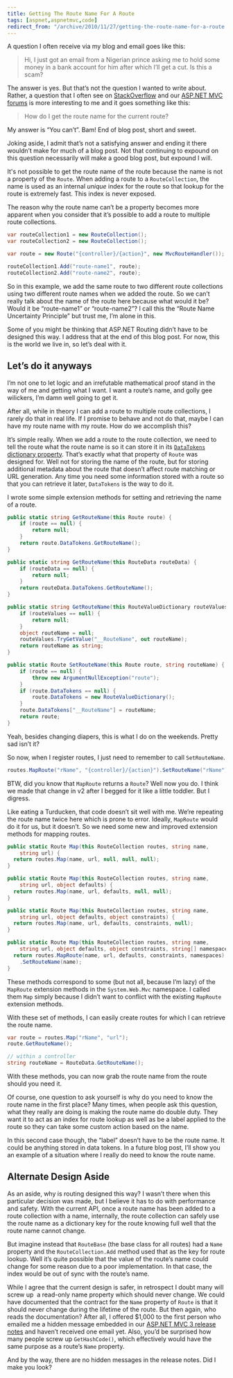 ```yaml
---
title: Getting The Route Name For A Route
tags: [aspnet,aspnetmvc,code]
redirect_from: "/archive/2010/11/27/getting-the-route-name-for-a-route.aspx/"
---
```


A question I often receive via my blog and email goes like this:

> Hi, I just got an email from a Nigerian prince asking me to hold some
> money in a bank account for him after which I’ll get a cut. Is this a
> scam?

The answer is yes. But that’s not the question I wanted to write about.
Rather, a question that I often see on
[StackOverflow](http://stackoverflow.com/ "Programming Q&A Site") and
our [ASP.NET MVC
forums](http://forums.asp.net/1146.aspx "ASP.NET MVC Forums") is more
interesting to me and it goes something like this:

> How do I get the route name for the current route?

My answer is “You can’t”. Bam! End of blog post, short and sweet.

Joking aside, I admit that’s not a satisfying answer and ending it there
wouldn’t make for much of a blog post. Not that continuing to expound on
this question necessarily will make a good blog post, but expound I
will.

It's not possible to get the route name of the route because the name is
not a property of the `Route`. When adding a route to a
`RouteCollection`, the name is used as an internal *unique* index for
the route so that lookup for the route is extremely fast. This index is
never exposed.

The reason why the route name can’t be a property becomes more apparent
when you consider that it’s possible to add a route to multiple route
collections.

```csharp
var routeCollection1 = new RouteCollection();
var routeCollection2 = new RouteCollection();

var route = new Route("{controller}/{action}", new MvcRouteHandler());

routeCollection1.Add("route-name1", route);
routeCollection2.Add("route-name2", route);
```

So in this example, we add the same route to two different route
collections using two different route names when we added the route. So
we can’t really talk about the name of the route here because what would
it be? Would it be “route-name1” or “route-name2”? I call this the
“Route Name Uncertainty Principle” but trust me, I’m alone in this.

Some of you might be thinking that ASP.NET Routing didn’t have to be
designed this way. I address that at the end of this blog post. For now,
this is the world we live in, so let’s deal with it.

Let’s do it anyways
-------------------

I’m not one to let logic and an irrefutable mathematical proof stand in
the way of me and getting what I want. I want a route’s name, and golly
gee wilickers, I’m damn well going to get it.

After all, while in theory I can add a route to multiple route
collections, I rarely do that in real life. If I promise to behave and
not do that, maybe I can have my route name with my route. How do we
accomplish this?

It’s simple really. When we add a route to the route collection, we need
to tell the route what the route name is so it can store it in its
[`DataTokens` dictionary
property](http://msdn.microsoft.com/en-us/library/system.web.routing.route.datatokens.aspx "DataTokens property of Route").
That’s exactly what that property of `Route` was designed for. Well not
for storing the name of the route, but for storing additional metadata
about the route that doesn’t affect route matching or URL generation.
Any time you need some information stored with a route so that you can
retrieve it later, `DataTokens` is the way to do it.

I wrote some simple extension methods for setting and retrieving the
name of a route.

```csharp
public static string GetRouteName(this Route route) {
    if (route == null) {
        return null;
    }
    return route.DataTokens.GetRouteName();
}

public static string GetRouteName(this RouteData routeData) {
    if (routeData == null) {
        return null;
    }
    return routeData.DataTokens.GetRouteName();
}

public static string GetRouteName(this RouteValueDictionary routeValues) {
    if (routeValues == null) {
        return null;
    }
    object routeName = null;
    routeValues.TryGetValue("__RouteName", out routeName);
    return routeName as string;
}

public static Route SetRouteName(this Route route, string routeName) {
    if (route == null) {
        throw new ArgumentNullException("route");
    }
    if (route.DataTokens == null) {
        route.DataTokens = new RouteValueDictionary();
    }
    route.DataTokens["__RouteName"] = routeName;
    return route;
}
```

Yeah, besides changing diapers, this is what I do on the weekends.
Pretty sad isn’t it?

So now, when I register routes, I just need to remember to call
`SetRouteName`.

```csharp
routes.MapRoute("rName", "{controller}/{action}").SetRouteName("rName");
```

BTW, did you know that `MapRoute` returns a `Route`? Well now you do. I
think we made that change in v2 after I begged for it like a little
toddler. But I digress.

Like eating a Turducken, that code doesn’t sit well with me. We’re
repeating the route name twice here which is prone to error. Ideally,
`MapRoute` would do it for us, but it doesn’t. So we need some new and
improved extension methods for mapping routes.

```csharp
public static Route Map(this RouteCollection routes, string name, 
    string url) {
  return routes.Map(name, url, null, null, null);
}

public static Route Map(this RouteCollection routes, string name, 
    string url, object defaults) {
  return routes.Map(name, url, defaults, null, null);
}

public static Route Map(this RouteCollection routes, string name, 
    string url, object defaults, object constraints) {
  return routes.Map(name, url, defaults, constraints, null);
}

public static Route Map(this RouteCollection routes, string name, 
    string url, object defaults, object constraints, string[] namespaces) {
  return routes.MapRoute(name, url, defaults, constraints, namespaces)
    .SetRouteName(name);
}
```

These methods correspond to some (but not all, because I’m lazy) of the
`MapRoute` extension methods in the `System.Web.Mvc` namespace. I called
them `Map` simply because I didn’t want to conflict with the existing
`MapRoute` extension methods.

With these set of methods, I can easily create routes for which I can
retrieve the route name.

```csharp
var route = routes.Map("rName", "url");
route.GetRouteName();

// within a controller
string routeName = RouteData.GetRouteName();
```

With these methods, you can now grab the route name from the route
should you need it.

Of course, one question to ask yourself is why do you need to know the
route name in the first place? Many times, when people ask this
question, what they really are doing is making the route name do double
duty. They want it to act as an index for route lookup as well as be a
label applied to the route so they can take some custom action based on
the name.

In this second case though, the “label” doesn’t have to be the route
name. It could be anything stored in data tokens. In a future blog post,
I’ll show you an example of a situation where I really do need to know
the route name.

Alternate Design Aside
----------------------

As an aside, why is routing designed this way? I wasn’t there when this
particular decision was made, but I believe it has to do with
performance and safety. With the current API, once a route name has been
added to a route collection with a name, internally, the route
collection can safely use the route name as a dictionary key for the
route knowing full well that the route name cannot change.

But imagine instead that `RouteBase` (the base class for all routes) had
a `Name` property and the `RouteCollection.Add` method used that as the
key for route lookup. Well it’s quite possible that the value of the
route’s name could change for some reason due to a poor implementation.
In that case, the index would be out of sync with the route’s name.

While I agree that the current design is safer, in retrospect I doubt
many will screw up  a read-only name property which should never change.
We could have documented that the contract for the `Name` property of
`Route` is that it should never change during the lifetime of the route.
But then again, who reads the documentation? After all, I offered
\$1,000 to the first person who emailed me a hidden message embedded in
our [ASP.NET MVC 3 release
notes](http://www.asp.net/learn/whitepapers/mvc3-release-notes "ASP.NET MVC 3 Release Notes")
and haven’t received one email yet. Also, you’d be surprised how many
people screw up `GetHashCode()`, which effectively would have the same
purpose as a route’s `Name` property.

And by the way, there are no hidden messages in the release notes. Did I
make you look?

